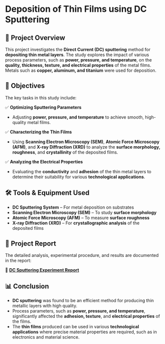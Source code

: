 # **Deposition of Thin Films using DC Sputtering**

## **📌 Project Overview**
This project investigates the **Direct Current (DC) sputtering** method for **depositing thin metal layers**. The study explores the impact of various process parameters, such as **power, pressure, and temperature**, on the **quality, thickness, texture, and electrical properties** of the metal films. Metals such as **copper, aluminum, and titanium** were used for deposition.

## **🎯 Objectives**
The key tasks in this study include:

✅ **Optimizing Sputtering Parameters**  
- Adjusting **power, pressure, and temperature** to achieve smooth, high-quality metal films.  

✅ **Characterizing the Thin Films**  
- Using **Scanning Electron Microscopy (SEM)**, **Atomic Force Microscopy (AFM)**, and **X-ray Diffraction (XRD)** to analyze the **surface morphology, roughness**, and **crystallinity** of the deposited films.  

✅ **Analyzing the Electrical Properties**  
- Evaluating the **conductivity** and **adhesion** of the thin metal layers to determine their suitability for various **technological applications**.

## **🛠 Tools & Equipment Used**
- **DC Sputtering System** – For metal deposition on substrates  
- **Scanning Electron Microscopy (SEM)** – To study **surface morphology**  
- **Atomic Force Microscopy (AFM)** – To measure **surface roughness**  
- **X-ray Diffraction (XRD)** – For **crystallographic analysis** of the deposited films  

## **📄 Project Report**
The detailed analysis, experimental procedure, and results are documented in the report:

📑 **[DC Sputtering Experiment Report](./DC_Sputtering_Report.pdf)**  

## **📊 Conclusion**
- **DC sputtering** was found to be an efficient method for producing thin metallic layers with high quality.  
- Process parameters, such as **power, pressure, and temperature**, significantly affected the **adhesion, texture**, and **electrical properties** of the films.  
- The **thin films** produced can be used in various **technological applications** where precise material properties are required, such as in electronics and material science.
